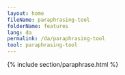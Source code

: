 ```yaml
---
layout: home
fileName: paraphrasing-tool
folderName: features
lang: da
permalink: /da/paraphrasing-tool
tool: paraphrasing-tool
---
```

{% include section/paraphrase.html %}
